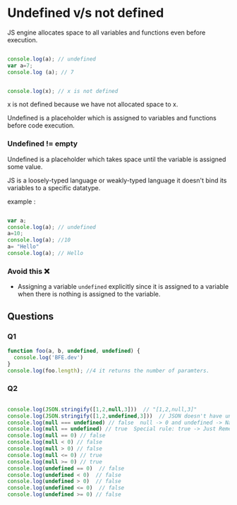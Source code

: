 
# Undefined v/s not defined

JS engine allocates space to all variables and functions even before execution.


```javascript

console.log(a); // undefined
var a=7;
console.log (a); // 7


console.log(x); // x is not defined

```
x is not defined because we have not allocated space to x.

Undefined is a placeholder which is assigned to variables and functions before code execution.

### Undefined != empty

Undefined is a placeholder which takes space until the variable is assigned some value.

JS is a loosely-typed language or weakly-typed language it doesn't bind its variables to a specific datatype.

example :

```javascript

var a;
console.log(a); // undefined
a=10;
console.log(a); //10
a= "Hello"
console.log(a); // Hello
```

### Avoid this ❌

- Assigning a variable ```undefined``` explicitly since it is assigned to a variable when there is nothing is assigned to the variable.


## Questions

### Q1

```javascript
function foo(a, b, undefined, undefined) {
  console.log('BFE.dev')
}
console.log(foo.length); //4 it returns the number of paramters.

```

### Q2

```javascript

console.log(JSON.stringify([1,2,null,3]))  // "[1,2,null,3]"
console.log(JSON.stringify([1,2,undefined,3]))  // JSON doesn't have undefined value, it's replaced with null in JSON data type.
console.log(null === undefined) // false  null -> 0 and undefined -> NaN, 
console.log(null == undefined) // true  Special rule: true -> Just Remember it
console.log(null == 0) // false 
console.log(null < 0) // false 
console.log(null > 0) // false 
console.log(null <= 0) // true 
console.log(null >= 0) // true 
console.log(undefined == 0)  // false 
console.log(undefined < 0)  // false 
console.log(undefined > 0)  // false 
console.log(undefined <= 0)  // false
console.log(undefined >= 0) // false

```